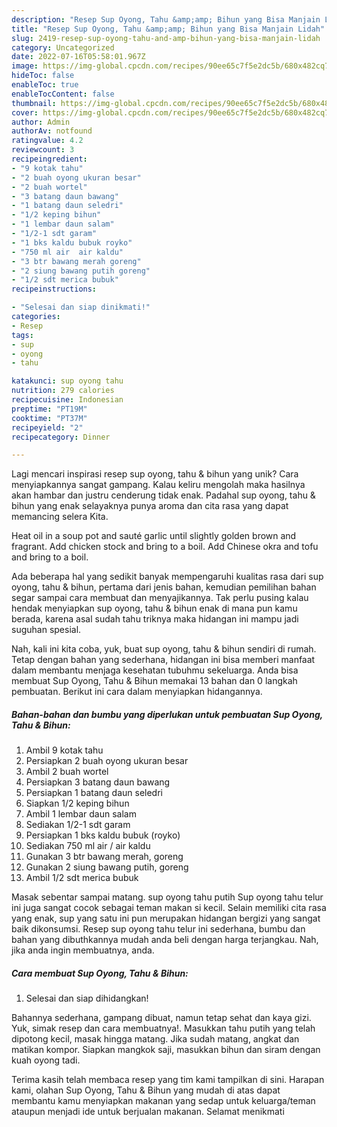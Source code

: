 ```yaml
---
description: "Resep Sup Oyong, Tahu &amp;amp; Bihun yang Bisa Manjain Lidah"
title: "Resep Sup Oyong, Tahu &amp;amp; Bihun yang Bisa Manjain Lidah"
slug: 2419-resep-sup-oyong-tahu-and-amp-bihun-yang-bisa-manjain-lidah
category: Uncategorized
date: 2022-07-16T05:58:01.967Z
image: https://img-global.cpcdn.com/recipes/90ee65c7f5e2dc5b/680x482cq70/sup-oyong-tahu-bihun-foto-resep-utama.jpg
hideToc: false
enableToc: true
enableTocContent: false
thumbnail: https://img-global.cpcdn.com/recipes/90ee65c7f5e2dc5b/680x482cq70/sup-oyong-tahu-bihun-foto-resep-utama.jpg
cover: https://img-global.cpcdn.com/recipes/90ee65c7f5e2dc5b/680x482cq70/sup-oyong-tahu-bihun-foto-resep-utama.jpg
author: Admin
authorAv: notfound
ratingvalue: 4.2
reviewcount: 3
recipeingredient:
- "9 kotak tahu"
- "2 buah oyong ukuran besar"
- "2 buah wortel"
- "3 batang daun bawang"
- "1 batang daun seledri"
- "1/2 keping bihun"
- "1 lembar daun salam"
- "1/2-1 sdt garam"
- "1 bks kaldu bubuk royko"
- "750 ml air  air kaldu"
- "3 btr bawang merah goreng"
- "2 siung bawang putih goreng"
- "1/2 sdt merica bubuk"
recipeinstructions:

- "Selesai dan siap dinikmati!"
categories:
- Resep
tags:
- sup
- oyong
- tahu

katakunci: sup oyong tahu 
nutrition: 279 calories
recipecuisine: Indonesian
preptime: "PT19M"
cooktime: "PT37M"
recipeyield: "2"
recipecategory: Dinner

---
```





Lagi mencari inspirasi resep sup oyong, tahu &amp; bihun yang unik? Cara menyiapkannya sangat gampang. Kalau keliru mengolah maka hasilnya akan hambar dan justru cenderung tidak enak. Padahal sup oyong, tahu &amp; bihun yang enak selayaknya punya aroma dan cita rasa yang dapat memancing selera Kita.





Heat oil in a soup pot and sauté garlic until slightly golden brown and fragrant. Add chicken stock and bring to a boil. Add Chinese okra and tofu and bring to a boil.

Ada beberapa hal yang sedikit banyak mempengaruhi kualitas rasa dari sup oyong, tahu &amp; bihun, pertama dari jenis bahan, kemudian pemilihan bahan segar sampai cara membuat dan menyajikannya. Tak perlu pusing kalau hendak menyiapkan sup oyong, tahu &amp; bihun enak di mana pun kamu berada, karena asal sudah tahu triknya maka hidangan ini mampu jadi suguhan spesial.






Nah, kali ini kita coba, yuk, buat sup oyong, tahu &amp; bihun sendiri di rumah. Tetap dengan bahan yang sederhana, hidangan ini bisa memberi manfaat dalam membantu menjaga kesehatan tubuhmu sekeluarga. Anda bisa membuat Sup Oyong, Tahu &amp; Bihun memakai 13 bahan dan 0 langkah pembuatan. Berikut ini cara dalam menyiapkan hidangannya.

<!--inarticleads1-->

##### Bahan-bahan dan bumbu yang diperlukan untuk pembuatan Sup Oyong, Tahu &amp; Bihun:

1. Ambil 9 kotak tahu
1. Persiapkan 2 buah oyong ukuran besar
1. Ambil 2 buah wortel
1. Persiapkan 3 batang daun bawang
1. Persiapkan 1 batang daun seledri
1. Siapkan 1/2 keping bihun
1. Ambil 1 lembar daun salam
1. Sediakan 1/2-1 sdt garam
1. Persiapkan 1 bks kaldu bubuk (royko)
1. Sediakan 750 ml air / air kaldu
1. Gunakan 3 btr bawang merah, goreng
1. Gunakan 2 siung bawang putih, goreng
1. Ambil 1/2 sdt merica bubuk


Masak sebentar sampai matang. sup oyong tahu putih Sup oyong tahu telur ini juga sangat cocok sebagai teman makan si kecil. Selain memiliki cita rasa yang enak, sup yang satu ini pun merupakan hidangan bergizi yang sangat baik dikonsumsi. Resep sup oyong tahu telur ini sederhana, bumbu dan bahan yang dibuthkannya mudah anda beli dengan harga terjangkau. Nah, jika anda ingin membuatnya, anda. 

<!--inarticleads2-->

##### Cara membuat Sup Oyong, Tahu &amp; Bihun:


1. Selesai dan siap dihidangkan!

Bahannya sederhana, gampang dibuat, namun tetap sehat dan kaya gizi. Yuk, simak resep dan cara membuatnya!. Masukkan tahu putih yang telah dipotong kecil, masak hingga matang. Jika sudah matang, angkat dan matikan kompor. Siapkan mangkok saji, masukkan bihun dan siram dengan kuah oyong tadi. 

Terima kasih telah membaca resep yang tim kami tampilkan di sini. Harapan kami, olahan Sup Oyong, Tahu &amp; Bihun yang mudah di atas dapat membantu kamu menyiapkan makanan yang sedap untuk keluarga/teman ataupun menjadi ide untuk berjualan makanan. Selamat menikmati
